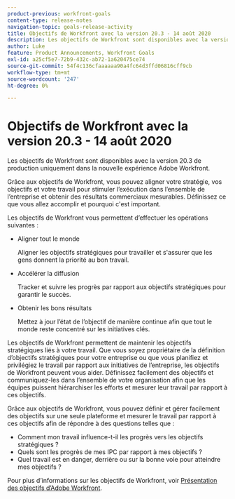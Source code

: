 ```yaml
---
product-previous: workfront-goals
content-type: release-notes
navigation-topic: goals-release-activity
title: Objectifs de Workfront avec la version 20.3 - 14 août 2020
description: Les objectifs de Workfront sont disponibles avec la version 20.3 de production uniquement dans la nouvelle expérience Adobe Workfront.
author: Luke
feature: Product Announcements, Workfront Goals
exl-id: a25cf5e7-72b9-432c-ab72-1a620475ce74
source-git-commit: 54f4c136cfaaaaaa90a4fc64d3ffd06816cff9cb
workflow-type: tm+mt
source-wordcount: '247'
ht-degree: 0%

---
```


# Objectifs de Workfront avec la version 20.3 - 14 août 2020

Les objectifs de Workfront sont disponibles avec la version 20.3 de production uniquement dans la nouvelle expérience Adobe Workfront.

Grâce aux objectifs de Workfront, vous pouvez aligner votre stratégie, vos objectifs et votre travail pour stimuler l’exécution dans l’ensemble de l’entreprise et obtenir des résultats commerciaux mesurables. Définissez ce que vous allez accomplir et pourquoi c&#39;est important.

Les objectifs de Workfront vous permettent d’effectuer les opérations suivantes :

* Aligner tout le monde

   Aligner les objectifs stratégiques pour travailler et s&#39;assurer que les gens donnent la priorité au bon travail.

* Accélérer la diffusion

   Tracker et suivre les progrès par rapport aux objectifs stratégiques pour garantir le succès.

* Obtenir les bons résultats

   Mettez à jour l’état de l’objectif de manière continue afin que tout le monde reste concentré sur les initiatives clés.

Les objectifs de Workfront permettent de maintenir les objectifs stratégiques liés à votre travail. Que vous soyez propriétaire de la définition d’objectifs stratégiques pour votre entreprise ou que vous planifiez et privilégiez le travail par rapport aux initiatives de l’entreprise, les objectifs de Workfront peuvent vous aider. Définissez facilement des objectifs et communiquez-les dans l’ensemble de votre organisation afin que les équipes puissent hiérarchiser les efforts et mesurer leur travail par rapport à ces objectifs.

Grâce aux objectifs de Workfront, vous pouvez définir et gérer facilement des objectifs sur une seule plateforme et mesurer le travail par rapport à ces objectifs afin de répondre à des questions telles que :

* Comment mon travail influence-t-il les progrès vers les objectifs stratégiques ?
* Quels sont les progrès de mes IPC par rapport à mes objectifs ?
* Quel travail est en danger, derrière ou sur la bonne voie pour atteindre mes objectifs ?

Pour plus d’informations sur les objectifs de Workfront, voir [Présentation des objectifs d’Adobe Workfront](../../../workfront-goals/goal-management/wf-goals-overview.md).

